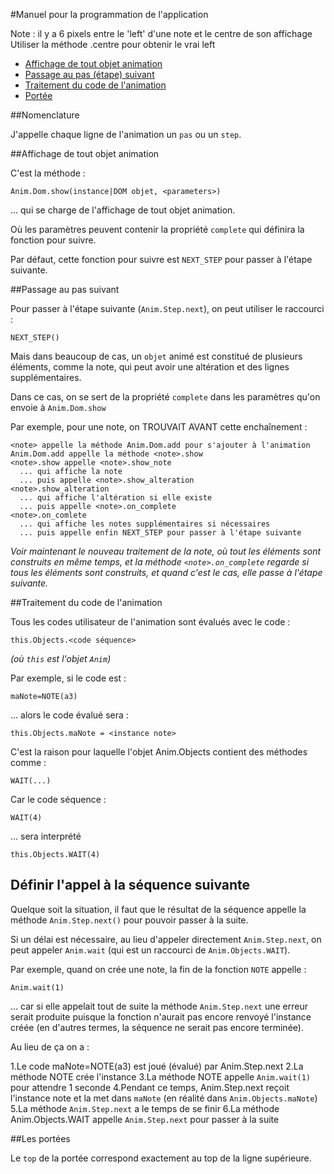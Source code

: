 #Manuel pour la programmation de l'application

Note : il y a 6 pixels entre le 'left' d'une note et le centre de son affichage
Utiliser la méthode <note>.centre pour obtenir le vrai left

* [Affichage de tout objet animation](#show_objet_animation)
* [Passage au pas (étape) suivant](#passage_step_suivante)
* [Traitement du code de l'animation](#traitement_code_animation)
* [Portée](#les_portees)

<a name="nomenclature"></a>
##Nomenclature

J'appelle chaque ligne de l'animation un `pas` ou un `step`.

<a name="show_objet_animation"></a>
##Affichage de tout objet animation

C'est la méthode :

    Anim.Dom.show(instance|DOM objet, <parameters>)
  
… qui se charge de l'affichage de tout objet animation.

Où les paramètres peuvent contenir la propriété `complete` qui définira la fonction pour suivre. 

Par défaut, cette fonction pour suivre est `NEXT_STEP` pour passer à l'étape suivante.

<a name="passage_step_suivante"></a>
##Passage au pas suivant

Pour passer à l'étape suivante (`Anim.Step.next`), on peut utiliser le raccourci :

    NEXT_STEP()

Mais dans beaucoup de cas, un `objet` animé est constitué de plusieurs éléments, comme la note, qui peut avoir une altération et des lignes supplémentaires.

Dans ce cas, on se sert de la propriété `complete` dans les paramètres qu'on envoie à `Anim.Dom.show`

Par exemple, pour une note, on TROUVAIT AVANT cette enchaînement&nbsp;:

    <note> appelle la méthode Anim.Dom.add pour s'ajouter à l'animation
    Anim.Dom.add appelle la méthode <note>.show
    <note>.show appelle <note>.show_note 
      ... qui affiche la note
      ... puis appelle <note>.show_alteration
    <note>.show_alteration
      ... qui affiche l'altération si elle existe
      ... puis appelle <note>.on_complete
    <note>.on_comlete
      ... qui affiche les notes supplémentaires si nécessaires
      ... puis appelle enfin NEXT_STEP pour passer à l'étape suivante
      
*Voir maintenant le nouveau traitement de la note, où tout les éléments sont construits en même temps, et la méthode `<note>.on_complete` regarde si tous les éléments sont construits, et quand c'est le cas, elle passe à l'étape suivante.*

<a name="traitement_code_animation"></a>
##Traitement du code de l'animation



Tous les codes utilisateur de l'animation sont évalués avec le code :

    this.Objects.<code séquence>
  
*(où `this` est l'objet `Anim`)*

Par exemple, si le code est :

    maNote=NOTE(a3)

… alors le code évalué sera :

    this.Objects.maNote = <instance note>
  
C'est la raison pour laquelle l'objet Anim.Objects contient des méthodes comme&nbsp;:

    WAIT(...)

Car le code séquence :

    WAIT(4)

… sera interprété

    this.Objects.WAIT(4)

## Définir l'appel à la séquence suivante

Quelque soit la situation, il faut que le résultat de la séquence appelle la méthode `Anim.Step.next()` pour pouvoir passer à la suite.

Si un délai est nécessaire, au lieu d'appeler directement `Anim.Step.next`, on peut appeler `Anim.wait` (qui est un raccourci de `Anim.Objects.WAIT`).

Par exemple, quand on crée une note, la fin de la fonction `NOTE` appelle&nbsp;:

    Anim.wait(1)

… car si elle appelait tout de suite la méthode `Anim.Step.next` une erreur serait produite puisque la fonction n'aurait pas encore renvoyé l'instance créée (en d'autres termes, la séquence ne serait pas encore terminée).

Au lieu de ça on a :

1.Le code maNote=NOTE(a3) est joué (évalué) par Anim.Step.next
2.La méthode NOTE crée l'instance
3.La méthode NOTE appelle `Anim.wait(1)` pour attendre 1 seconde
4.Pendant ce temps, Anim.Step.next reçoit l'instance note et la met dans `maNote` (en réalité dans `Anim.Objects.maNote`)
5.La méthode `Anim.Step.next` a le temps de se finir
6.La méthode Anim.Objects.WAIT appelle `Anim.Step.next` pour passer à la suite

<a name="les_portees"></a>
##Les portées

Le `top` de la portée correspond exactement au top de la ligne supérieure.
